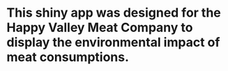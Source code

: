# This shiny app was designed for the Happy Valley Meat Company to display the environmental impact of meat consumptions.
